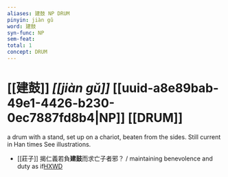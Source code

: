 ```yaml
---
aliases: 建鼓 NP DRUM
pinyin: jiàn gǔ
word: 建鼓
syn-func: NP
sem-feat: 
total: 1
concept: DRUM 
---
```

# [[建鼓]] *[[jiàn gǔ]]*  [[uuid-a8e89bab-49e1-4426-b230-0ec7887fd8b4|NP]] [[DRUM]]
a drum with a stand, set up on a chariot, beaten from the sides. Still current in Han times See illustrations.
 - [[莊子]] 揭仁義若負**建鼓**而求亡子者邪？
                     / maintaining benevolence and duty as if[HXWD](https://hxwd.org/textview.html?location=KR5c0126_tls_014-12a.16)